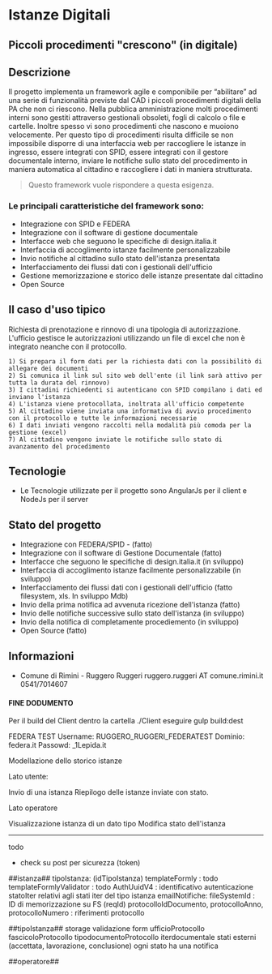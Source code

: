 # Istanze Digitali
## Piccoli procedimenti "crescono" (in digitale)

## Descrizione

Il progetto implementa un framework agile e componibile per “abilitare” ad una serie di funzionalità previste 
dal CAD i piccoli procedimenti digitali della PA che non ci riescono. 
Nella pubblica amministrazione molti procedimenti interni sono gestiti attraverso gestionali obsoleti, 
fogli di calcolo o file e cartelle. 
Inoltre spesso vi sono procedimenti che nascono e muoiono velocemente. 
Per questo tipo di procedimenti risulta difficile se non impossibile disporre di una interfaccia web per 
raccogliere le istanze in ingresso, essere integrati con SPID, essere integrati con il gestore documentale interno, 
inviare le notifiche sullo stato del procedimento in maniera automatica al cittadino e raccogliere i dati in maniera strutturata.

> Questo framework vuole rispondere a questa esigenza.

### Le principali caratteristiche del framework sono:

-	Integrazione con SPID e FEDERA
-	Integrazione con il software di gestione documentale
-	Interfacce web che seguono le specifiche di design.italia.it
-	Interfaccia di accoglimento istanze facilmente personalizzabile
-	Invio notifiche al cittadino sullo stato dell'istanza presentata
-   Interfacciamento dei flussi dati con i gestionali dell'ufficio
-	Gestione memorizzazione e storico delle istanze presentate dal cittadino
-	Open Source

## Il caso d'uso tipico

Richiesta di prenotazione e rinnovo di una tipologia di autorizzazione. 
L'ufficio gestisce le autorizzazioni utilizzando un file di excel che non è integrato neanche con il protocollo.

    1) Si prepara il form dati per la richiesta dati con la possibilitò di allegare dei documenti
    2) Si comunica il link sul sito web dell'ente (il link sarà attivo per tutta la durata del rinnovo)
    3) I cittadini richiedenti si autenticano con SPID compilano i dati ed inviano l'istanza
    4) L'istanza viene protocollata, inoltrata all'ufficio competente
    5) Al cittadino viene inviata una informativa di avvio procedimento con il protocollo e tutte le informazioni necessarie
    6) I dati inviati vengono raccolti nella modalità più comoda per la gestione (excel)
    7) Al cittadino vengono inviate le notifiche sullo stato di avanzamento del procedimento

## Tecnologie

- Le Tecnologie utilizzate per il progetto sono AngularJs per il client e NodeJs per il server

## Stato del progetto

- Integrazione con FEDERA/SPID - (fatto)
- Integrazione con il software di Gestione Documentale (fatto)
- Interfacce che seguono le specifiche di design.italia.it (in sviluppo)
- Interfaccia di accoglimento istanze facilmente personalizzabile (in sviluppo)
- Interfacciamento dei flussi dati con i gestionali dell'ufficio (fatto filesystem, xls. In sviluppo Mdb)
- Invio della prima notifica ad avvenuta ricezione dell'istanza (fatto)
- Invio delle notifiche successive sullo stato dell'istanza (in sviluppo)
- Invio della notifica di completamente procediemento (in sviluppo)
- Open Source (fatto)

## Informazioni 

- Comune di Rimini - Ruggero Ruggeri ruggero.ruggeri AT comune.rimini.it 0541/7014607



#### FINE DODUMENTO


Per il build del Client dentro la cartella ./Client eseguire gulp build:dest 

FEDERA TEST
Username: RUGGERO_RUGGERI_FEDERATEST
Dominio: federa.it
Passowd: _1Lepida.it


Modellazione dello storico istanze

Lato utente:

Invio di una istanza
Riepilogo delle istanze inviate con stato.


Lato operatore

Visualizzazione istanza di un dato tipo
Modifica stato dell'istanza



-------------------------------------------------------------- 

todo

* check su post per sicurezza (token)

##istanza##
tipoIstanza: (idTipoIstanza)
templateFormly : todo
templateFormlyValidator : todo
AuthUuidV4 : identificativo autenticazione
statoIter relativi agli stati iter del tipo istanza
emailNotifiche: 
fileSystemId : ID di memorizzazione su FS (reqId)
protocolloIdDocumento, protocolloAnno,  protocolloNumero : riferimenti protocollo

##tipoIstanza##
storage
validazione
form
ufficioProtocollo
fascicoloProtocollo
tipodocumentoProtocollo
iterdocumentale
stati esterni (accettata, lavorazione, conclusione)
ogni stato ha una notifica

##operatore##

